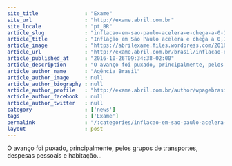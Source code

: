 ```yaml
---
site_title               : "Exame"
site_url                 : "http://exame.abril.com.br"
site_locale              : "pt_BR"
article_slug             : "inflacao-em-sao-paulo-acelera-e-chega-a-0-18-diz-fipe"
article_title            : "Inflação em São Paulo acelera e chega a 0,18%, diz Fipe"
article_image            : "https://abrilexame.files.wordpress.com/2016/10/size_960_16_9_dinheiro14.jpg?quality=70&strip=all&w=960"
article_url              : "http://exame.abril.com.br/brasil/inflacao-em-sao-paulo-acelera-e-chega-a-018-diz-fipe/"
article_published_at     : "2016-10-26T09:34:38-02:00"
article_description      : "O avanço foi puxado, principalmente, pelos grupos de transportes, despesas pessoais e habitação..."
article_author_name      : "Agência Brasil"
article_author_image     : null
article_author_biography : null
article_author_profile   : "http://exame.abril.com.br/author/wpagebrasil/"
article_author_facebook  : null
article_author_twitter   : null
category                 : ['news']
tags                     : ['Exame']
permalink                : "/:categories/inflacao-em-sao-paulo-acelera-e-chega-a-0-18-diz-fipe/"
layout                   : post
---
```


O avanço foi puxado, principalmente, pelos grupos de transportes, despesas pessoais e habitação...
